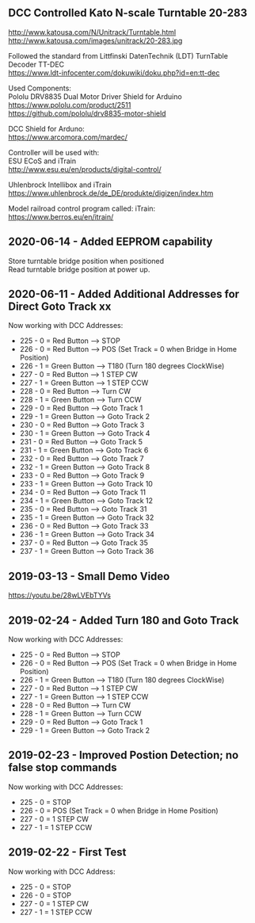 DCC Controlled Kato N-scale Turntable 20-283<BR>
--------------------------------------------
http://www.katousa.com/N/Unitrack/Turntable.html<BR>
http://www.katousa.com/images/unitrack/20-283.jpg<BR>

Followed the standard from Littfinski DatenTechnik (LDT) TurnTable Decoder TT-DEC<BR>
https://www.ldt-infocenter.com/dokuwiki/doku.php?id=en:tt-dec<BR>

Used Components:<BR>
Pololu DRV8835 Dual Motor Driver Shield for Arduino<BR>
https://www.pololu.com/product/2511<BR>
https://github.com/pololu/drv8835-motor-shield<BR>

DCC Shield for Arduno:<BR>
https://www.arcomora.com/mardec/<BR>

Controller will be used with:<BR>
ESU ECoS and iTrain<BR>
http://www.esu.eu/en/products/digital-control/<BR>

Uhlenbrock Intellibox and iTrain<BR>
https://www.uhlenbrock.de/de_DE/produkte/digizen/index.htm<BR>

Model railroad control program called: iTrain:<BR>
https://www.berros.eu/en/itrain/<BR>

2020-06-14 - Added EEPROM capability
----------
Store turntable bridge position when positioned<BR>
Read turntable bridge position at power up.

2020-06-11 - Added Additional Addresses for Direct Goto Track xx
----------
Now working with DCC Addresses:
* 225 - 0 = Red Button --> STOP
* 226 - 0 = Red Button --> POS (Set Track = 0 when Bridge in Home Position)
* 226 - 1 = Green Button --> T180 (Turn 180 degrees ClockWise)
* 227 - 0 = Red Button --> 1 STEP CW
* 227 - 1 = Green Button --> 1 STEP CCW
* 228 - 0 = Red Button --> Turn CW
* 228 - 1 = Green Button --> Turn CCW
* 229 - 0 = Red Button --> Goto Track 1
* 229 - 1 = Green Button --> Goto Track 2
* 230 - 0 = Red Button --> Goto Track 3
* 230 - 1 = Green Button --> Goto Track 4
* 231 - 0 = Red Button --> Goto Track 5
* 231 - 1 = Green Button --> Goto Track 6
* 232 - 0 = Red Button --> Goto Track 7
* 232 - 1 = Green Button --> Goto Track 8
* 233 - 0 = Red Button --> Goto Track 9
* 233 - 1 = Green Button --> Goto Track 10
* 234 - 0 = Red Button --> Goto Track 11
* 234 - 1 = Green Button --> Goto Track 12
* 235 - 0 = Red Button --> Goto Track 31
* 235 - 1 = Green Button --> Goto Track 32
* 236 - 0 = Red Button --> Goto Track 33
* 236 - 1 = Green Button --> Goto Track 34
* 237 - 0 = Red Button --> Goto Track 35
* 237 - 1 = Green Button --> Goto Track 36

2019-03-13 - Small Demo Video
----------
https://youtu.be/28wLVEbTYVs

2019-02-24 - Added Turn 180 and Goto Track
----------
Now working with DCC Addresses:
* 225 - 0 = Red Button --> STOP
* 226 - 0 = Red Button --> POS (Set Track = 0 when Bridge in Home Position)
* 226 - 1 = Green Button --> T180 (Turn 180 degrees ClockWise)
* 227 - 0 = Red Button --> 1 STEP CW
* 227 - 1 = Green Button --> 1 STEP CCW
* 228 - 0 = Red Button --> Turn CW
* 228 - 1 = Green Button --> Turn CCW
* 229 - 0 = Red Button --> Goto Track 1
* 229 - 1 = Green Button --> Goto Track 2

2019-02-23 - Improved Postion Detection; no false stop commands
----------
Now working with DCC Addresses:
* 225 - 0 = STOP
* 226 - 0 = POS (Set Track = 0 when Bridge in Home Position)
* 227 - 0 = 1 STEP CW
* 227 - 1 = 1 STEP CCW

2019-02-22 - First Test
----------
Now working with DCC Address:
* 225 - 0 = STOP
* 226 - 0 = STOP
* 227 - 0 = 1 STEP CW
* 227 - 1 = 1 STEP CCW




